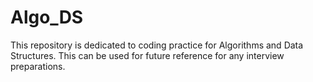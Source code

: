 # Algo_DS
This repository is dedicated to coding practice for Algorithms and Data Structures.
This can be used for future reference for any interview preparations.
